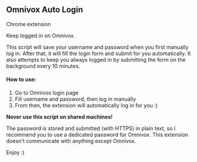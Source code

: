 Omnivox Auto Login
-----
Chrome extension

Keep logged in on Omnivox.

This script will save your username and password when you first manually log in. After that, it will fill the login form and submit for you automatically. It also attempts to keep you always logged in by submitting the form on the background every 10 minutes.

#### How to use:
1. Go to Omnivox login page
2. Fill username and password, then log in manually
3. From then, the extension will automatically log in for you :)


**Never use this script on shared machines!**

The password is stored and submitted (with HTTPS) in plain text, so I recommend you to use a dedicated password for Omnivox.
This extension doesn't communicate with anything except Omnivox.


Enjoy :)
